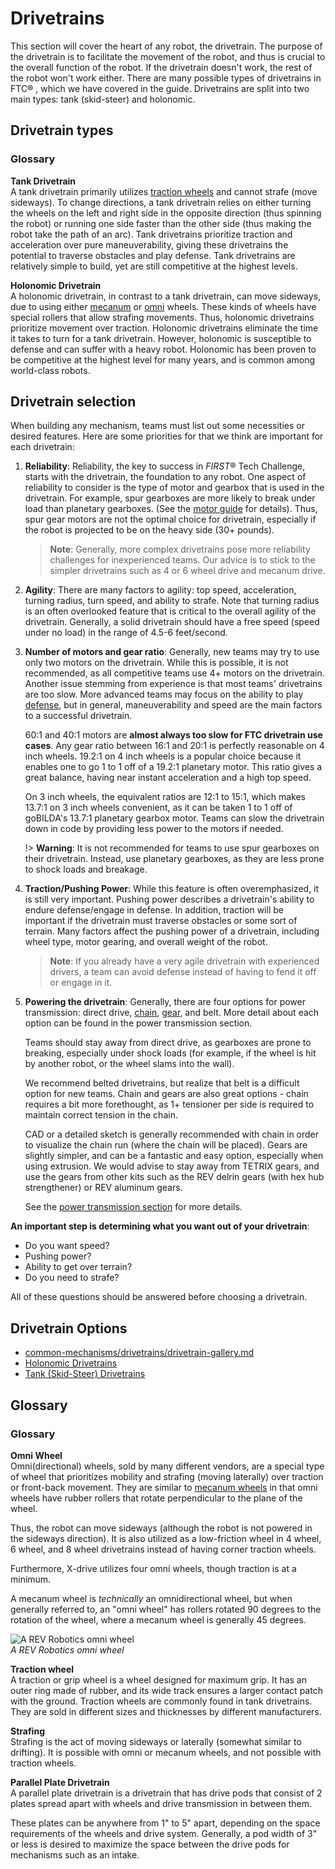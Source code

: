 # Drivetrains

This section will cover the heart of any robot, the drivetrain. The purpose of the drivetrain is to facilitate the movement of the robot, and thus is crucial to the overall function of the robot. If the drivetrain doesn't work, the rest of the robot won't work either. There are many possible types of drivetrains in FTC® , which we have covered in the guide. Drivetrains are split into two main types: tank (skid-steer) and holonomic.

## Drivetrain types

### Glossary

**Tank Drivetrain**  
A tank drivetrain primarily utilizes [traction wheels](#) and cannot strafe (move sideways). To change directions, a tank drivetrain relies on either turning the wheels on the left and right side in the opposite direction (thus spinning the robot) or running one side faster than the other side (thus making the robot take the path of an arc). Tank drivetrains prioritize traction and acceleration over pure maneuverability, giving these drivetrains the potential to traverse obstacles and play defense. Tank drivetrains are relatively simple to build, yet are still competitive at the highest levels.

**Holonomic Drivetrain**  
A holonomic drivetrain, in contrast to a tank drivetrain, can move sideways, due to using either [mecanum](#) or [omni](#) wheels. These kinds of wheels have special rollers that allow strafing movements. Thus, holonomic drivetrains prioritize movement over traction. Holonomic drivetrains eliminate the time it takes to turn for a tank drivetrain. However, holonomic is susceptible to defense and can suffer with a heavy robot. Holonomic has been proven to be competitive at the highest level for many years, and is common among world-class robots.

## Drivetrain selection

When building any mechanism, teams must list out some necessities or desired features. Here are some priorities for that we think are important for each drivetrain:

1. **Reliability**: Reliability, the key to success in *FIRST*® Tech Challenge, starts with the drivetrain, the foundation to any robot. One aspect of reliability to consider is the type of motor and gearbox that is used in the drivetrain. For example, spur gearboxes are more likely to break under load than planetary gearboxes. (See the [motor guide](#) for details). Thus, spur gear motors are not the optimal choice for drivetrain, especially if the robot is projected to be on the heavy side (30+ pounds).

   > **Note**: Generally, more complex drivetrains pose more reliability challenges for inexperienced teams. Our advice is to stick to the simpler drivetrains such as 4 or 6 wheel drive and mecanum drive.

2. **Agility**: There are many factors to agility: top speed, acceleration, turning radius, turn speed, and ability to strafe. Note that turning radius is an often overlooked feature that is critical to the overall agility of the drivetrain. Generally, a solid drivetrain should have a free speed (speed under no load) in the range of 4.5-6 feet/second.

3. **Number of motors and gear ratio**: Generally, new teams may try to use only two motors on the drivetrain. While this is possible, it is not recommended, as all competitive teams use 4+ motors on the drivetrain. Another issue stemming from experience is that most teams' drivetrains are too slow. More advanced teams may focus on the ability to play [defense](#), but in general, maneuverability and speed are the main factors to a successful drivetrain.

   60:1 and 40:1 motors are **almost always too slow for FTC drivetrain use cases**. Any gear ratio between 16:1 and 20:1 is perfectly reasonable on 4 inch wheels. 19.2:1 on 4 inch wheels is a popular choice because it enables one to go 1 to 1 off of a 19.2:1 planetary motor. This ratio gives a great balance, having near instant acceleration and a high top speed.

   On 3 inch wheels, the equivalent ratios are 12:1 to 15:1, which makes 13.7:1 on 3 inch wheels convenient, as it can be taken 1 to 1 off of goBILDA's 13.7:1 planetary gearbox motor. Teams can slow the drivetrain down in code by providing less power to the motors if needed.

   !> **Warning**: It is not recommended for teams to use spur gearboxes on their drivetrain. Instead, use planetary gearboxes, as they are less prone to shock loads and breakage.

4. **Traction/Pushing Power**: While this feature is often overemphasized, it is still very important. Pushing power describes a drivetrain's ability to endure defense/engage in defense. In addition, traction will be important if the drivetrain must traverse obstacles or some sort of terrain. Many factors affect the pushing power of a drivetrain, including wheel type, motor gearing, and overall weight of the robot.

   > **Note**: If you already have a very agile drivetrain with experienced drivers, a team can avoid defense instead of having to fend it off or engage in it.

5. **Powering the drivetrain**: Generally, there are four options for power transmission: direct drive, [chain](#), [gear](#), and belt. More detail about each option can be found in the power transmission section.

   Teams should stay away from direct drive, as gearboxes are prone to breaking, especially under shock loads (for example, if the wheel is hit by another robot, or the wheel slams into the wall).

   We recommend belted drivetrains, but realize that belt is a difficult option for new teams. Chain and gears are also great options - chain requires a bit more forethought, as 1+ tensioner per side is required to maintain correct tension in the chain.

   CAD or a detailed sketch is generally recommended with chain in order to visualize the chain run (where the chain will be placed). Gears are slightly simpler, and can be a fantastic and easy option, especially when using extrusion. We would advise to stay away from TETRIX gears, and use the gears from other kits such as the REV delrin gears (with hex hub strengthener) or REV aluminum gears.

   See the [power transmission section](#) for more details.

**An important step is determining what you want out of your drivetrain**:

- Do you want speed?
- Pushing power?
- Ability to get over terrain?
- Do you need to strafe?

All of these questions should be answered before choosing a drivetrain.

## Drivetrain Options

- [common-mechanisms/drivetrains/drivetrain-gallery.md](ru/docs/ftc/common-mechanisms/drivetrains/drivetrain-gallery.md)
- [Holonomic Drivetrains](ru/docs/ftc/common-mechanisms/drivetrains/holonomic.md)
- [Tank (Skid-Steer) Drivetrains](ru/docs/ftc/common-mechanisms/drivetrains/tank.md)


## Glossary

### Glossary

**Omni Wheel**  
Omni(directional) wheels, sold by many different vendors, are a special type of wheel that prioritizes mobility and strafing (moving laterally) over traction or front-back movement. They are similar to [mecanum wheels](#) in that omni wheels have rubber rollers that rotate perpendicular to the plane of the wheel.

Thus, the robot can move sideways (although the robot is not powered in the sideways direction). It is also utilized as a low-friction wheel in 4 wheel, 6 wheel, and 8 wheel drivetrains instead of having corner traction wheels.

Furthermore, X-drive utilizes four omni wheels, though traction is at a minimum.

A mecanum wheel is *technically* an omnidirectional wheel, but when generally referred to, an "omni wheel" has rollers rotated 90 degrees to the rotation of the wheel, where a mecanum wheel is generally 45 degrees.

![A REV Robotics omni wheel](https://dd8f408.webp.ee/rev-omni-wheel.jpg)  
*A REV Robotics omni wheel*

**Traction wheel**  
A traction or grip wheel is a wheel designed for maximum grip. It has an outer ring made of rubber, and its wide track ensures a larger contact patch with the ground. Traction wheels are commonly found in tank drivetrains. They are sold in different sizes and thicknesses by different manufacturers.

**Strafing**  
Strafing is the act of moving sideways or laterally (somewhat similar to drifting). It is possible with omni or mecanum wheels, and not possible with traction wheels.

**Parallel Plate Drivetrain**  
A parallel plate drivetrain is a drivetrain that has drive pods that consist of 2 plates spread apart with wheels and drive transmission in between them.

These plates can be anywhere from 1" to 5" apart, depending on the space requirements of the wheels and drive system. Generally, a pod width of 3" or less is desired to maximize the space between the drive pods for mechanisms such as an intake.
